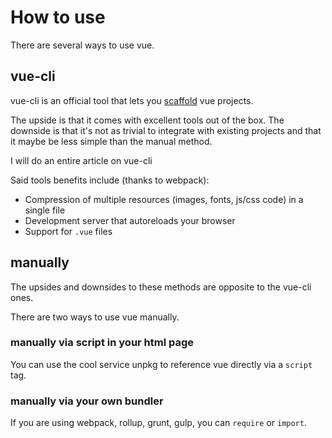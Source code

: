 
# How to use

There are several ways to use vue.

## vue-cli

vue-cli is an official tool that lets you [scaffold](/software-terms/scaffold/) vue projects.

The upside is that it comes with excellent tools out of the box.
The downside is that it's not as trivial to integrate with existing projects and that
it maybe be less simple than the manual method.

I will do an entire article on vue-cli

Said tools benefits include (thanks to webpack):
* Compression of multiple resources (images, fonts, js/css code) in a single file
* Development server that autoreloads your browser
* Support for `.vue` files

## manually

The upsides and downsides to these methods are opposite to the vue-cli ones.

There are two ways to use vue manually.

### manually via script in your html page

You can use the cool service unpkg to reference vue directly via a `script` tag.

### manually via your own bundler

If you are using webpack, rollup, grunt, gulp, you can `require` or `import`.
